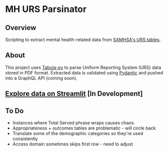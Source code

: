 # MH URS Parsinator 
## Overview
Scripting to extract mental health-related data from [SAMHSA's URS tables](https://www.samhsa.gov/data/data-we-collect/urs-uniform-reporting-system).
## About
This project uses [Tabula-py](https://github.com/chezou/tabula-py) to parse Uniform Reporting System (URS) data stored in PDF format. Extracted data is validated using [Pydantic](https://github.com/pydantic/pydantic) and pushed into a GraphQL API (coming soon).

## [Explore data on Streamlit](https://poofyoddish-mh-urs-parsinator-urs-app-5kx8xc.streamlit.app) [In Development]
## To Do
* Instances where Total Served phrase wraps causes chaos.
* Appropriateness + outcomes tables are problematic - will circle back
* Translate some of the demographic categories so they're used consistently
* Access domain sometimes skips first row - need to adjust